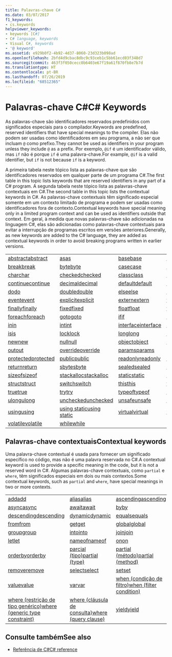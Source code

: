 ```yaml
---
title: Palavras-chave C#
ms.date: 03/07/2017
f1_keywords:
- cs.keywords
helpviewer_keywords:
- keywords [C#]
- C# language, keywords
- Visual C#, keywords
- '@ keyword'
ms.assetid: e929b0f2-4b92-4d37-8060-23d323b098ad
ms.openlocfilehash: 2bfd4d9cbac8dbc9c93ceb1c5bb61ecd03f348d7
ms.sourcegitcommit: 463f3f050cecc0b6403e67f19a61f870fb8e7b7d
ms.translationtype: HT
ms.contentlocale: pt-BR
ms.lasthandoff: 07/26/2019
ms.locfileid: "68512365"
---
```

# <a name="c-keywords"></a><span data-ttu-id="f4e4e-102">Palavras-chave C#</span><span class="sxs-lookup"><span data-stu-id="f4e4e-102">C# Keywords</span></span>

<span data-ttu-id="f4e4e-103">As palavras-chave são identificadores reservados predefinidos com significados especiais para o compilador.</span><span class="sxs-lookup"><span data-stu-id="f4e4e-103">Keywords are predefined, reserved identifiers that have special meanings to the compiler.</span></span> <span data-ttu-id="f4e4e-104">Elas não podem ser usadas como identificadores em seu programa, a não ser que incluam `@` como prefixo.</span><span class="sxs-lookup"><span data-stu-id="f4e4e-104">They cannot be used as identifiers in your program unless they include `@` as a prefix.</span></span> <span data-ttu-id="f4e4e-105">Por exemplo, `@if` é um identificador válido, mas `if` não é porque `if` é uma palavra-chave.</span><span class="sxs-lookup"><span data-stu-id="f4e4e-105">For example, `@if` is a valid identifier, but `if` is not because `if` is a keyword.</span></span>  
  
 <span data-ttu-id="f4e4e-106">A primeira tabela neste tópico lista as palavras-chave que são identificadores reservados em qualquer parte de um programa C#.</span><span class="sxs-lookup"><span data-stu-id="f4e4e-106">The first table in this topic lists keywords that are reserved identifiers in any part of a C# program.</span></span> <span data-ttu-id="f4e4e-107">A segunda tabela neste tópico lista as palavras-chave contextuais em C#.</span><span class="sxs-lookup"><span data-stu-id="f4e4e-107">The second table in this topic lists the contextual keywords in C#.</span></span> <span data-ttu-id="f4e4e-108">As palavras-chave contextuais têm significado especial somente em um contexto limitado de programa e podem ser usadas como identificadores fora de contexto.</span><span class="sxs-lookup"><span data-stu-id="f4e4e-108">Contextual keywords have special meaning only in a limited program context and can be used as identifiers outside that context.</span></span> <span data-ttu-id="f4e4e-109">Em geral, à medida que novas palavras-chave são adicionadas na linguagem C#, elas são adicionadas como palavras-chave contextuais para evitar a interrupção de programas escritos em versões anteriores.</span><span class="sxs-lookup"><span data-stu-id="f4e4e-109">Generally, as new keywords are added to the C# language, they are added as contextual keywords in order to avoid breaking programs written in earlier versions.</span></span>  
  
|||||  
|---|---|---|---|  
|[<span data-ttu-id="f4e4e-110">abstract</span><span class="sxs-lookup"><span data-stu-id="f4e4e-110">abstract</span></span>](abstract.md)|[<span data-ttu-id="f4e4e-111">as</span><span class="sxs-lookup"><span data-stu-id="f4e4e-111">as</span></span>](../operators/type-testing-and-conversion-operators.md#as-operator)|[<span data-ttu-id="f4e4e-112">base</span><span class="sxs-lookup"><span data-stu-id="f4e4e-112">base</span></span>](base.md)|[<span data-ttu-id="f4e4e-113">bool</span><span class="sxs-lookup"><span data-stu-id="f4e4e-113">bool</span></span>](bool.md)|  
|[<span data-ttu-id="f4e4e-114">break</span><span class="sxs-lookup"><span data-stu-id="f4e4e-114">break</span></span>](break.md)|[<span data-ttu-id="f4e4e-115">byte</span><span class="sxs-lookup"><span data-stu-id="f4e4e-115">byte</span></span>](../builtin-types/integral-numeric-types.md)|[<span data-ttu-id="f4e4e-116">case</span><span class="sxs-lookup"><span data-stu-id="f4e4e-116">case</span></span>](switch.md)|[<span data-ttu-id="f4e4e-117">catch</span><span class="sxs-lookup"><span data-stu-id="f4e4e-117">catch</span></span>](try-catch.md)|  
|[<span data-ttu-id="f4e4e-118">char</span><span class="sxs-lookup"><span data-stu-id="f4e4e-118">char</span></span>](char.md)|[<span data-ttu-id="f4e4e-119">checked</span><span class="sxs-lookup"><span data-stu-id="f4e4e-119">checked</span></span>](checked.md)|[<span data-ttu-id="f4e4e-120">class</span><span class="sxs-lookup"><span data-stu-id="f4e4e-120">class</span></span>](class.md)|[<span data-ttu-id="f4e4e-121">const</span><span class="sxs-lookup"><span data-stu-id="f4e4e-121">const</span></span>](const.md)|  
|[<span data-ttu-id="f4e4e-122">continue</span><span class="sxs-lookup"><span data-stu-id="f4e4e-122">continue</span></span>](continue.md)|[<span data-ttu-id="f4e4e-123">decimal</span><span class="sxs-lookup"><span data-stu-id="f4e4e-123">decimal</span></span>](../builtin-types/floating-point-numeric-types.md)|[<span data-ttu-id="f4e4e-124">default</span><span class="sxs-lookup"><span data-stu-id="f4e4e-124">default</span></span>](default.md)|[<span data-ttu-id="f4e4e-125">delegate</span><span class="sxs-lookup"><span data-stu-id="f4e4e-125">delegate</span></span>](delegate.md)|  
|[<span data-ttu-id="f4e4e-126">do</span><span class="sxs-lookup"><span data-stu-id="f4e4e-126">do</span></span>](do.md)|[<span data-ttu-id="f4e4e-127">double</span><span class="sxs-lookup"><span data-stu-id="f4e4e-127">double</span></span>](../builtin-types/floating-point-numeric-types.md)|[<span data-ttu-id="f4e4e-128">else</span><span class="sxs-lookup"><span data-stu-id="f4e4e-128">else</span></span>](if-else.md)|[<span data-ttu-id="f4e4e-129">enum</span><span class="sxs-lookup"><span data-stu-id="f4e4e-129">enum</span></span>](enum.md)|  
|[<span data-ttu-id="f4e4e-130">event</span><span class="sxs-lookup"><span data-stu-id="f4e4e-130">event</span></span>](event.md)|[<span data-ttu-id="f4e4e-131">explicit</span><span class="sxs-lookup"><span data-stu-id="f4e4e-131">explicit</span></span>](../operators/user-defined-conversion-operators.md)|[<span data-ttu-id="f4e4e-132">extern</span><span class="sxs-lookup"><span data-stu-id="f4e4e-132">extern</span></span>](extern.md)|[<span data-ttu-id="f4e4e-133">false</span><span class="sxs-lookup"><span data-stu-id="f4e4e-133">false</span></span>](false-literal.md)|  
|[<span data-ttu-id="f4e4e-134">finally</span><span class="sxs-lookup"><span data-stu-id="f4e4e-134">finally</span></span>](try-finally.md)|[<span data-ttu-id="f4e4e-135">fixed</span><span class="sxs-lookup"><span data-stu-id="f4e4e-135">fixed</span></span>](fixed-statement.md)|[<span data-ttu-id="f4e4e-136">float</span><span class="sxs-lookup"><span data-stu-id="f4e4e-136">float</span></span>](../builtin-types/floating-point-numeric-types.md)|[<span data-ttu-id="f4e4e-137">for</span><span class="sxs-lookup"><span data-stu-id="f4e4e-137">for</span></span>](for.md)|  
|[<span data-ttu-id="f4e4e-138">foreach</span><span class="sxs-lookup"><span data-stu-id="f4e4e-138">foreach</span></span>](foreach-in.md)|[<span data-ttu-id="f4e4e-139">goto</span><span class="sxs-lookup"><span data-stu-id="f4e4e-139">goto</span></span>](goto.md)|[<span data-ttu-id="f4e4e-140">if</span><span class="sxs-lookup"><span data-stu-id="f4e4e-140">if</span></span>](if-else.md)|[<span data-ttu-id="f4e4e-141">implicit</span><span class="sxs-lookup"><span data-stu-id="f4e4e-141">implicit</span></span>](../operators/user-defined-conversion-operators.md)|  
|[<span data-ttu-id="f4e4e-142">in</span><span class="sxs-lookup"><span data-stu-id="f4e4e-142">in</span></span>](in.md)|[<span data-ttu-id="f4e4e-143">int</span><span class="sxs-lookup"><span data-stu-id="f4e4e-143">int</span></span>](../builtin-types/integral-numeric-types.md)|[<span data-ttu-id="f4e4e-144">interface</span><span class="sxs-lookup"><span data-stu-id="f4e4e-144">interface</span></span>](interface.md)|[<span data-ttu-id="f4e4e-145">internal</span><span class="sxs-lookup"><span data-stu-id="f4e4e-145">internal</span></span>](internal.md)|
|[<span data-ttu-id="f4e4e-146">is</span><span class="sxs-lookup"><span data-stu-id="f4e4e-146">is</span></span>](is.md)|[<span data-ttu-id="f4e4e-147">lock</span><span class="sxs-lookup"><span data-stu-id="f4e4e-147">lock</span></span>](lock-statement.md)|[<span data-ttu-id="f4e4e-148">long</span><span class="sxs-lookup"><span data-stu-id="f4e4e-148">long</span></span>](../builtin-types/integral-numeric-types.md)|[<span data-ttu-id="f4e4e-149">namespace</span><span class="sxs-lookup"><span data-stu-id="f4e4e-149">namespace</span></span>](namespace.md)|
|[<span data-ttu-id="f4e4e-150">new</span><span class="sxs-lookup"><span data-stu-id="f4e4e-150">new</span></span>](../operators/new-operator.md)|[<span data-ttu-id="f4e4e-151">null</span><span class="sxs-lookup"><span data-stu-id="f4e4e-151">null</span></span>](null.md)|[<span data-ttu-id="f4e4e-152">object</span><span class="sxs-lookup"><span data-stu-id="f4e4e-152">object</span></span>](object.md)|[<span data-ttu-id="f4e4e-153">operator</span><span class="sxs-lookup"><span data-stu-id="f4e4e-153">operator</span></span>](../operators/operator-overloading.md)|
|[<span data-ttu-id="f4e4e-154">out</span><span class="sxs-lookup"><span data-stu-id="f4e4e-154">out</span></span>](out.md)|[<span data-ttu-id="f4e4e-155">override</span><span class="sxs-lookup"><span data-stu-id="f4e4e-155">override</span></span>](override.md)|[<span data-ttu-id="f4e4e-156">params</span><span class="sxs-lookup"><span data-stu-id="f4e4e-156">params</span></span>](params.md)|[<span data-ttu-id="f4e4e-157">private</span><span class="sxs-lookup"><span data-stu-id="f4e4e-157">private</span></span>](private.md)|
|[<span data-ttu-id="f4e4e-158">protected</span><span class="sxs-lookup"><span data-stu-id="f4e4e-158">protected</span></span>](protected.md)|[<span data-ttu-id="f4e4e-159">public</span><span class="sxs-lookup"><span data-stu-id="f4e4e-159">public</span></span>](public.md)|[<span data-ttu-id="f4e4e-160">readonly</span><span class="sxs-lookup"><span data-stu-id="f4e4e-160">readonly</span></span>](readonly.md)|[<span data-ttu-id="f4e4e-161">ref</span><span class="sxs-lookup"><span data-stu-id="f4e4e-161">ref</span></span>](ref.md)|
|[<span data-ttu-id="f4e4e-162">return</span><span class="sxs-lookup"><span data-stu-id="f4e4e-162">return</span></span>](return.md)|[<span data-ttu-id="f4e4e-163">sbyte</span><span class="sxs-lookup"><span data-stu-id="f4e4e-163">sbyte</span></span>](../builtin-types/integral-numeric-types.md)|[<span data-ttu-id="f4e4e-164">sealed</span><span class="sxs-lookup"><span data-stu-id="f4e4e-164">sealed</span></span>](sealed.md)|[<span data-ttu-id="f4e4e-165">short</span><span class="sxs-lookup"><span data-stu-id="f4e4e-165">short</span></span>](../builtin-types/integral-numeric-types.md)||
[<span data-ttu-id="f4e4e-166">sizeof</span><span class="sxs-lookup"><span data-stu-id="f4e4e-166">sizeof</span></span>](../operators/sizeof.md)|[<span data-ttu-id="f4e4e-167">stackalloc</span><span class="sxs-lookup"><span data-stu-id="f4e4e-167">stackalloc</span></span>](../operators/stackalloc.md)|[<span data-ttu-id="f4e4e-168">static</span><span class="sxs-lookup"><span data-stu-id="f4e4e-168">static</span></span>](static.md)|[<span data-ttu-id="f4e4e-169">string</span><span class="sxs-lookup"><span data-stu-id="f4e4e-169">string</span></span>](string.md)|
|[<span data-ttu-id="f4e4e-170">struct</span><span class="sxs-lookup"><span data-stu-id="f4e4e-170">struct</span></span>](struct.md)|[<span data-ttu-id="f4e4e-171">switch</span><span class="sxs-lookup"><span data-stu-id="f4e4e-171">switch</span></span>](switch.md)|[<span data-ttu-id="f4e4e-172">this</span><span class="sxs-lookup"><span data-stu-id="f4e4e-172">this</span></span>](this.md)|[<span data-ttu-id="f4e4e-173">throw</span><span class="sxs-lookup"><span data-stu-id="f4e4e-173">throw</span></span>](throw.md)|
|[<span data-ttu-id="f4e4e-174">true</span><span class="sxs-lookup"><span data-stu-id="f4e4e-174">true</span></span>](true-literal.md)|[<span data-ttu-id="f4e4e-175">try</span><span class="sxs-lookup"><span data-stu-id="f4e4e-175">try</span></span>](try-catch.md)|[<span data-ttu-id="f4e4e-176">typeof</span><span class="sxs-lookup"><span data-stu-id="f4e4e-176">typeof</span></span>](../operators/type-testing-and-conversion-operators.md#typeof-operator)|[<span data-ttu-id="f4e4e-177">uint</span><span class="sxs-lookup"><span data-stu-id="f4e4e-177">uint</span></span>](../builtin-types/integral-numeric-types.md)|
|[<span data-ttu-id="f4e4e-178">ulong</span><span class="sxs-lookup"><span data-stu-id="f4e4e-178">ulong</span></span>](../builtin-types/integral-numeric-types.md)|[<span data-ttu-id="f4e4e-179">unchecked</span><span class="sxs-lookup"><span data-stu-id="f4e4e-179">unchecked</span></span>](unchecked.md)|[<span data-ttu-id="f4e4e-180">unsafe</span><span class="sxs-lookup"><span data-stu-id="f4e4e-180">unsafe</span></span>](unsafe.md)|[<span data-ttu-id="f4e4e-181">ushort</span><span class="sxs-lookup"><span data-stu-id="f4e4e-181">ushort</span></span>](../builtin-types/integral-numeric-types.md)|
|[<span data-ttu-id="f4e4e-182">using</span><span class="sxs-lookup"><span data-stu-id="f4e4e-182">using</span></span>](using.md)|[<span data-ttu-id="f4e4e-183">using static</span><span class="sxs-lookup"><span data-stu-id="f4e4e-183">using static</span></span>](using-static.md)|[<span data-ttu-id="f4e4e-184">virtual</span><span class="sxs-lookup"><span data-stu-id="f4e4e-184">virtual</span></span>](virtual.md)|[<span data-ttu-id="f4e4e-185">void</span><span class="sxs-lookup"><span data-stu-id="f4e4e-185">void</span></span>](void.md)|
|[<span data-ttu-id="f4e4e-186">volatile</span><span class="sxs-lookup"><span data-stu-id="f4e4e-186">volatile</span></span>](volatile.md)|[<span data-ttu-id="f4e4e-187">while</span><span class="sxs-lookup"><span data-stu-id="f4e4e-187">while</span></span>](while.md)|

## <a name="contextual-keywords"></a><span data-ttu-id="f4e4e-188">Palavras-chave contextuais</span><span class="sxs-lookup"><span data-stu-id="f4e4e-188">Contextual keywords</span></span>

 <span data-ttu-id="f4e4e-189">Uma palavra-chave contextual é usada para fornecer um significado específico no código, mas não é uma palavra reservada no C#.</span><span class="sxs-lookup"><span data-stu-id="f4e4e-189">A contextual keyword is used to provide a specific meaning in the code, but it is not a reserved word in C#.</span></span> <span data-ttu-id="f4e4e-190">Algumas palavras-chave contextuais, como `partial` e `where`, têm significados especiais em dois ou mais contextos.</span><span class="sxs-lookup"><span data-stu-id="f4e4e-190">Some contextual keywords, such as `partial` and `where`, have special meanings in two or more contexts.</span></span>  
  
||||  
|---|---|---|  
|[<span data-ttu-id="f4e4e-191">add</span><span class="sxs-lookup"><span data-stu-id="f4e4e-191">add</span></span>](add.md)|[<span data-ttu-id="f4e4e-192">alias</span><span class="sxs-lookup"><span data-stu-id="f4e4e-192">alias</span></span>](extern-alias.md)|[<span data-ttu-id="f4e4e-193">ascending</span><span class="sxs-lookup"><span data-stu-id="f4e4e-193">ascending</span></span>](ascending.md)|
|[<span data-ttu-id="f4e4e-194">async</span><span class="sxs-lookup"><span data-stu-id="f4e4e-194">async</span></span>](async.md)|[<span data-ttu-id="f4e4e-195">await</span><span class="sxs-lookup"><span data-stu-id="f4e4e-195">await</span></span>](await.md)|[<span data-ttu-id="f4e4e-196">by</span><span class="sxs-lookup"><span data-stu-id="f4e4e-196">by</span></span>](by.md)|
|[<span data-ttu-id="f4e4e-197">descending</span><span class="sxs-lookup"><span data-stu-id="f4e4e-197">descending</span></span>](descending.md)|[<span data-ttu-id="f4e4e-198">dynamic</span><span class="sxs-lookup"><span data-stu-id="f4e4e-198">dynamic</span></span>](dynamic.md)|[<span data-ttu-id="f4e4e-199">equals</span><span class="sxs-lookup"><span data-stu-id="f4e4e-199">equals</span></span>](equals.md)|
|[<span data-ttu-id="f4e4e-200">from</span><span class="sxs-lookup"><span data-stu-id="f4e4e-200">from</span></span>](from-clause.md)|[<span data-ttu-id="f4e4e-201">get</span><span class="sxs-lookup"><span data-stu-id="f4e4e-201">get</span></span>](get.md)|[<span data-ttu-id="f4e4e-202">global</span><span class="sxs-lookup"><span data-stu-id="f4e4e-202">global</span></span>](global.md)|
|[<span data-ttu-id="f4e4e-203">group</span><span class="sxs-lookup"><span data-stu-id="f4e4e-203">group</span></span>](group-clause.md)|[<span data-ttu-id="f4e4e-204">into</span><span class="sxs-lookup"><span data-stu-id="f4e4e-204">into</span></span>](into.md)|[<span data-ttu-id="f4e4e-205">join</span><span class="sxs-lookup"><span data-stu-id="f4e4e-205">join</span></span>](join-clause.md)|
|[<span data-ttu-id="f4e4e-206">let</span><span class="sxs-lookup"><span data-stu-id="f4e4e-206">let</span></span>](let-clause.md)|[<span data-ttu-id="f4e4e-207">nameof</span><span class="sxs-lookup"><span data-stu-id="f4e4e-207">nameof</span></span>](../operators/nameof.md)|[<span data-ttu-id="f4e4e-208">on</span><span class="sxs-lookup"><span data-stu-id="f4e4e-208">on</span></span>](on.md)|
|[<span data-ttu-id="f4e4e-209">orderby</span><span class="sxs-lookup"><span data-stu-id="f4e4e-209">orderby</span></span>](orderby-clause.md)|[<span data-ttu-id="f4e4e-210">parcial (tipo)</span><span class="sxs-lookup"><span data-stu-id="f4e4e-210">partial (type)</span></span>](partial-type.md)|[<span data-ttu-id="f4e4e-211">partial (método)</span><span class="sxs-lookup"><span data-stu-id="f4e4e-211">partial (method)</span></span>](partial-method.md)|
|[<span data-ttu-id="f4e4e-212">remove</span><span class="sxs-lookup"><span data-stu-id="f4e4e-212">remove</span></span>](remove.md)|[<span data-ttu-id="f4e4e-213">select</span><span class="sxs-lookup"><span data-stu-id="f4e4e-213">select</span></span>](select-clause.md)|[<span data-ttu-id="f4e4e-214">set</span><span class="sxs-lookup"><span data-stu-id="f4e4e-214">set</span></span>](set.md)|
|[<span data-ttu-id="f4e4e-215">value</span><span class="sxs-lookup"><span data-stu-id="f4e4e-215">value</span></span>](value.md)|[<span data-ttu-id="f4e4e-216">var</span><span class="sxs-lookup"><span data-stu-id="f4e4e-216">var</span></span>](var.md)|[<span data-ttu-id="f4e4e-217">when (condição de filtro)</span><span class="sxs-lookup"><span data-stu-id="f4e4e-217">when (filter condition)</span></span>](when.md)|
|[<span data-ttu-id="f4e4e-218">where (restrição de tipo genérico)</span><span class="sxs-lookup"><span data-stu-id="f4e4e-218">where (generic type constraint)</span></span>](where-generic-type-constraint.md)|[<span data-ttu-id="f4e4e-219">where (cláusula de consulta)</span><span class="sxs-lookup"><span data-stu-id="f4e4e-219">where (query clause)</span></span>](where-clause.md)|[<span data-ttu-id="f4e4e-220">yield</span><span class="sxs-lookup"><span data-stu-id="f4e4e-220">yield</span></span>](yield.md)|
  
## <a name="see-also"></a><span data-ttu-id="f4e4e-221">Consulte também</span><span class="sxs-lookup"><span data-stu-id="f4e4e-221">See also</span></span>

- [<span data-ttu-id="f4e4e-222">Referência de C#</span><span class="sxs-lookup"><span data-stu-id="f4e4e-222">C# reference</span></span>](../index.md)
